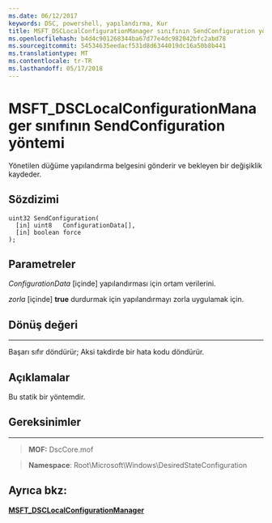 ```yaml
---
ms.date: 06/12/2017
keywords: DSC, powershell, yapılandırma, Kur
title: MSFT_DSCLocalConfigurationManager sınıfının SendConfiguration yöntemi
ms.openlocfilehash: b4d4c901268344ba67d77e4dc982042bfc2abd78
ms.sourcegitcommit: 54534635eedacf531d8d6344019dc16a50b8b441
ms.translationtype: MT
ms.contentlocale: tr-TR
ms.lasthandoff: 05/17/2018
---
```

# <a name="sendconfiguration-method-of-the-msftdsclocalconfigurationmanager-class"></a>MSFT_DSCLocalConfigurationManager sınıfının SendConfiguration yöntemi

Yönetilen düğüme yapılandırma belgesini gönderir ve bekleyen bir değişiklik kaydeder.

<a name="syntax"></a>Sözdizimi
------

```mof
uint32 SendConfiguration(
  [in] uint8   ConfigurationData[],
  [in] boolean force
);
```

<a name="parameters"></a>Parametreler
----------

*ConfigurationData* \[içinde\] yapılandırması için ortam verilerini.

*zorla* \[içinde\] **true** durdurmak için yapılandırmayı zorla uygulamak için.

## <a name="return-value"></a>Dönüş değeri
------------

Başarı sıfır döndürür; Aksi takdirde bir hata kodu döndürür.

## <a name="remarks"></a>Açıklamalar

Bu statik bir yöntemdir.

## <a name="requirements"></a>Gereksinimler
------------
>**MOF:** DscCore.mof

>**Namespace**: Root\Microsoft\Windows\DesiredStateConfiguration


## <a name="see-also"></a>Ayrıca bkz:


[**MSFT_DSCLocalConfigurationManager**](msft-dsclocalconfigurationmanager.md)